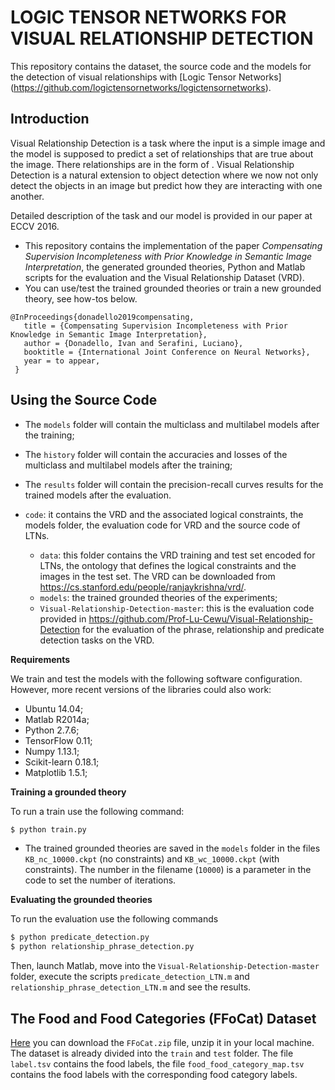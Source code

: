 # LOGIC TENSOR NETWORKS FOR VISUAL RELATIONSHIP DETECTION

This repository contains the dataset, the source code and the models for the detection of visual relationships with [Logic Tensor Networks] (https://github.com/logictensornetworks/logictensornetworks).

## Introduction

Visual Relationship Detection is a task where the input is a simple image and the model is supposed to predict a set of relationships that are true about the image. There relationships are in the form of . Visual Relationship Detection is a natural extension to object detection where we now not only detect the objects in an image but predict how they are interacting with one another.

Detailed description of the task and our model is provided in our paper at ECCV 2016.

- This repository contains the implementation of the paper *Compensating Supervision Incompleteness with Prior Knowledge in Semantic Image Interpretation*, the generated grounded theories, Python and Matlab scripts for the evaluation and the Visual Relationship Dataset (VRD).
- You can use/test the trained grounded theories or train a new grounded theory, see how-tos below.

```
@InProceedings{donadello2019compensating,
   title = {Compensating Supervision Incompleteness with Prior Knowledge in Semantic Image Interpretation},
   author = {Donadello, Ivan and Serafini, Luciano},
   booktitle = {International Joint Conference on Neural Networks},
   year = to appear,
 }
```

## Using the Source Code

- The `models` folder will contain the multiclass and multilabel models after the training;
- The `history` folder will contain the accuracies and losses of the multiclass and multilabel models after the training;
- The `results` folder will contain the precision-recall curves results for the trained models after the evaluation.

- `code`: it contains the VRD and the associated logical constraints, the models folder, the evaluation code for VRD and the source code of LTNs.
    - `data`: this folder contains the VRD training and test set encoded for LTNs, the ontology that defines the logical constraints and the images in the test set. The VRD can be downloaded from https://cs.stanford.edu/people/ranjaykrishna/vrd/.
    - `models`: the trained grounded theories of the experiments;
    - `Visual-Relationship-Detection-master`: this is the evaluation code provided in https://github.com/Prof-Lu-Cewu/Visual-Relationship-Detection for the evaluation of the phrase, relationship and predicate detection tasks on the VRD.

**Requirements**

We train and test the models with the following software configuration. However, more recent versions of the libraries could also work:

- Ubuntu 14.04;
- Matlab R2014a;
- Python 2.7.6;
- TensorFlow 0.11;
- Numpy 1.13.1;
- Scikit-learn 0.18.1;
- Matplotlib 1.5.1;

**Training a grounded theory**

To run a train use the following command:
```sh
$ python train.py
```
- The trained grounded theories are saved in the `models` folder in the files `KB_nc_10000.ckpt` (no constraints) and `KB_wc_10000.ckpt` (with constraints). The number in the filename (`10000`) is a parameter in the code to set the number of iterations.

**Evaluating the grounded theories**

To run the evaluation use the following commands
```sh
$ python predicate_detection.py
$ python relationship_phrase_detection.py
```
Then, launch Matlab, move into the `Visual-Relationship-Detection-master` folder, execute the scripts `predicate_detection_LTN.m` and `relationship_phrase_detection_LTN.m` and see the results.





## The Food and Food Categories (FFoCat) Dataset

[Here](http://bit.do/eGcW5) you can download the `FFoCat.zip` file, unzip it in your local machine. The dataset is already divided into the `train` and `test` folder. The file `label.tsv` contains the food labels, the file `food_food_category_map.tsv` contains the food labels with the corresponding food category labels. 




